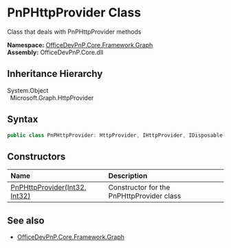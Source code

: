 # PnPHttpProvider Class
 Class that deals with PnPHttpProvider methods   

**Namespace:** [OfficeDevPnP.Core.Framework.Graph](OfficeDevPnP.Core.Framework.Graph.md)  
**Assembly:** OfficeDevPnP.Core.dll  
## Inheritance Hierarchy
System.Object  
&ensp;Microsoft.Graph.HttpProvider  
## Syntax
```C#
public class PnPHttpProvider: HttpProvider, IHttpProvider, IDisposable
```
## Constructors
|**Name**|**Description**|
|:-----|:-----|
| [PnPHttpProvider(Int32, Int32)](OfficeDevPnP.Core.Framework.Graph.PnPHttpProvider.ctor1.md) | Constructor for the PnPHttpProvider class 
## See also
- [OfficeDevPnP.Core.Framework.Graph](OfficeDevPnP.Core.Framework.Graph.md)
